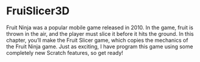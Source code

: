 # FruiSlicer3D

Fruit Ninja was a popular mobile game released in 2010. In the game, fruit is thrown in the air, and the player must slice it before it hits the ground. In this chapter, you’ll make the Fruit Slicer game, which copies the mechanics of the Fruit Ninja game. Just as exciting, I have program this game using some completely new Scratch features, so get ready!
